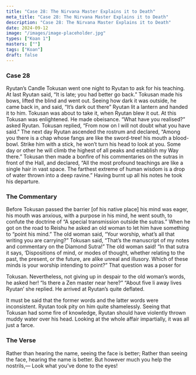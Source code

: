```yaml
---
title: "Case 28: The Nirvana Master Explains it to Death"
meta_title: "Case 28: The Nirvana Master Explains it to Death"
description: "Case 28: The Nirvana Master Explains it to Death"
date: 2024-09-12
image: "/images/image-placeholder.jpg"
types: ["Koan 1"]
masters: [""]
tags: ["Koan"]
draft: false
---
```


### Case 28

Ryutan’s Candle
Tokusan went one night to Ryutan to ask for his teaching. At last Ryutan said, “It is late; you had better go back.” Tokusan made his bows, lifted the blind and went out. Seeing how dark it was outside, he came back in, and said, “It’s dark out there” Ryutan lit a lantern and handed it to him. Tokusan was about to take it, when Ryutan blew it out. At this Tokusan was enlightened. He made obeisance. “What have you realised?” asked Ryutan. Tokusan replied, “From now on l will not doubt what you have said.” The next day Ryutan ascended the rostrum and declared, “Among you there is a chap whose fangs are like the sword-tree! his mouth a blood-bowl. Strike him with a stick, he won’t turn his head to look at you. Some day or other he will climb the highest of all peaks and establish my Way there.” Tokusan then made a bonfire of his commentaries on the sutras in front of the Hall, and declared, “All the most profound teachings are like a single hair in vast space. The farthest extreme of human wisdom is a drop of water thrown into a deep ravine.” Having burnt up all his notes he took his departure.

### The Commentary
Before Tokusan passed the barrier [of his native place] his mind was eager, his mouth was anxious, with a purpose in his mind, he went south, to confute the doctrine of “A special transmission outside the sutras.” When he got on the road to Reishu he asked an old woman to let him have something to “point his mind.” The old woman said, “Your worship, what’s all that writing you are carrying?” Tokusan said, “That’s the manuscript of my notes and commentary on the Diamond Sutra!” The old woman said! “In that sutra it says, ‘Dispositions of mind, or modes of thought, whether relating to the past, the present, or the future, are alike unreal and illusory. Which of these minds is your worship intending to point?” That question was a poser for

Tokusan. Nevertheless, not giving up in despair to the old woman’s words, he asked her! “Is there a Zen master near here?” “About five li away lives Ryutan’ she replied. He arrived at Ryutan’s quite deflated.

It must be said that the former words and the latter words were inconsistent. Ryutan took pity on him quite shamelessly. Seeing that Tokusan had some fire of knowledge, Ryutan should have violently thrown muddy water over his head. Looking at the whole affair impartially, it was all just a farce.

### The Verse
Rather than hearing the name, seeing the face is better; Rather than seeing the face, hearing the name is better. But however much you help the nostrils,—
Look what you’ve done to the eyes!
